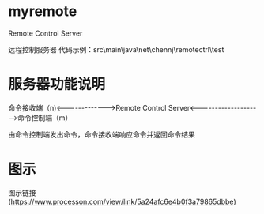 # myremote
Remote Control Server

远程控制服务器
代码示例：src\main\java\net\chennj\remotectrl\test

# 服务器功能说明

命令接收端（n)<------------->Remote Control Server<-------------------->命令控制端（m）

由命令控制端发出命令，命令接收端响应命令并返回命令结果

# 图示
图示链接(https://www.processon.com/view/link/5a24afc6e4b0f3a79865dbbe)
